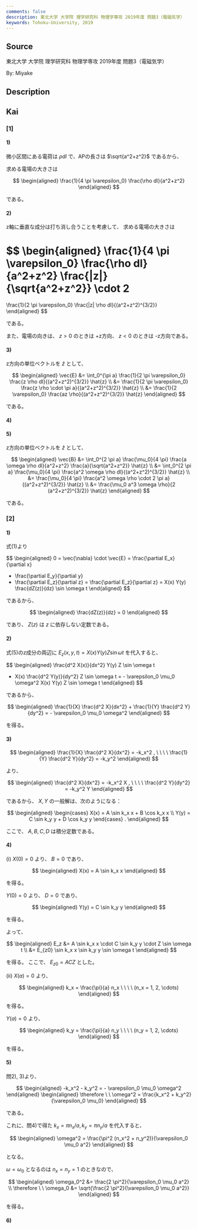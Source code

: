 ```yaml
---
comments: false
description: 東北大学 大学院 理学研究科 物理学専攻 2019年度 問題3（電磁気学）
keywords: Tohoku-University, 2019
---
```


## **Source**
東北大学 大学院 理学研究科 物理学専攻 2019年度 問題3（電磁気学）

By: Miyake

## **Description**

## **Kai**
### \[1\]
#### 1)
微小区間にある電荷は $\rho dl$ で、APの長さは $\sqrt{a^2+z^2}$ であるから、

求める電場の大きさは

$$
\begin{aligned}
\frac{1}{4 \pi \varepsilon_0} \frac{\rho dl}{a^2+z^2}
\end{aligned}
$$

である。

#### 2)
z軸に垂直な成分は打ち消し合うことを考慮して、
求める電場の大きさは

$$
\begin{aligned}
\frac{1}{4 \pi \varepsilon_0} \frac{\rho dl}{a^2+z^2}
\frac{|z|}{\sqrt{a^2+z^2}} \cdot 2
=
\frac{1}{2 \pi \varepsilon_0} \frac{|z| \rho dl}{(a^2+z^2)^{3/2}}
\end{aligned}
$$

である。

また、電場の向きは、 $z \gt 0$ のときは +z方向、
$z \lt 0$ のときは -z方向である。

#### 3)
z方向の単位ベクトルを $\hat{z}$ として、

$$
\begin{aligned}
\vec{E}
&=
\int_0^{\pi a}
\frac{1}{2 \pi \varepsilon_0} \frac{z \rho dl}{(a^2+z^2)^{3/2}} \hat{z}
\\
&=
\frac{1}{2 \pi \varepsilon_0}
\frac{z \rho \cdot \pi a}{(a^2+z^2)^{3/2}} \hat{z}
\\
&=
\frac{1}{2 \varepsilon_0} \frac{az \rho}{(a^2+z^2)^{3/2}} \hat{z}
\end{aligned}
$$

である。

#### 4)

#### 5)
z方向の単位ベクトルを $\hat{z}$ として、

$$
\begin{aligned}
\vec{B}
&=
\int_0^{2 \pi a}
\frac{\mu_0}{4 \pi} \frac{a \omega \rho dl}{a^2+z^2}
\frac{a}{\sqrt{a^2+z^2}} \hat{z}
\\
&=
\int_0^{2 \pi a}
\frac{\mu_0}{4 \pi} \frac{a^2 \omega \rho dl}{(a^2+z^2)^{3/2}}
\hat{z}
\\
&=
\frac{\mu_0}{4 \pi} \frac{a^2 \omega \rho \cdot 2 \pi a}{(a^2+z^2)^{3/2}}
\hat{z}
\\
&=
\frac{\mu_0 a^3 \omega \rho}{2 (a^2+z^2)^{3/2}} \hat{z}
\end{aligned}
$$

である。

### \[2\]
#### 1)
式(1)より

$$
\begin{aligned}
0
= \vec{\nabla} \cdot \vec{E}
= \frac{\partial E_x}{\partial x}
+ \frac{\partial E_y}{\partial y}
+ \frac{\partial E_z}{\partial z}
= \frac{\partial E_z}{\partial z}
= X(x) Y(y) \frac{dZ(z)}{dz} \sin \omega t
\end{aligned}
$$

であるから、

$$
\begin{aligned}
\frac{dZ(z)}{dz} = 0
\end{aligned}
$$

であり、 $Z(z)$ は $z$ に依存しない定数である。

#### 2)
式(5)のz成分の両辺に $E_z(x,y,t) = X(x) Y(y) Z \sin \omega t$ を代入すると、

$$
\begin{aligned}
\frac{d^2 X(x)}{dx^2} Y(y) Z \sin \omega t
+ X(x) \frac{d^2 Y(y)}{dy^2} Z \sin \omega t
= - \varepsilon_0 \mu_0 \omega^2 X(x) Y(y) Z \sin \omega t
\end{aligned}
$$

であるから、

$$
\begin{aligned}
\frac{1}{X} \frac{d^2 X}{dx^2} + \frac{1}{Y} \frac{d^2 Y}{dy^2}
= - \varepsilon_0 \mu_0 \omega^2
\end{aligned}
$$

を得る。

#### 3)

$$
\begin{aligned}
\frac{1}{X} \frac{d^2 X}{dx^2} = -k_x^2
, \ \ \ \ 
\frac{1}{Y} \frac{d^2 Y}{dy^2} = -k_y^2
\end{aligned}
$$

より、

$$
\begin{aligned}
\frac{d^2 X}{dx^2} = -k_x^2 X
, \ \ \ \ 
\frac{d^2 Y}{dy^2} = -k_y^2 Y
\end{aligned}
$$

であるから、 $X, Y$ の一般解は、次のようになる：

$$
\begin{aligned}
\begin{cases}
X(x) = A \sin k_x x + B \cos k_x x
\\
Y(y) = C \sin k_y y + D \cos k_y y
\end{cases}
.
\end{aligned}
$$

ここで、 $A, B, C, D$ は積分定数である。

#### 4)
(i) $X(0)=0$ より、 $B=0$ であり、

$$
\begin{aligned}
X(x) = A \sin k_x x
\end{aligned}
$$

を得る。

$Y(0)=0$ より、 $D=0$ であり、

$$
\begin{aligned}
Y(y) = C \sin k_y y
\end{aligned}
$$

を得る。

よって、

$$
\begin{aligned}
E_z
&= A \sin k_x x \cdot C \sin k_y y \cdot Z \sin \omega t
\\
&= E_{z0} \sin k_x x \sin k_y y \sin \omega t
\end{aligned}
$$

を得る。
ここで、 $E_{z0} = A C Z$ とした。

(ii) $X(a)=0$ より、

$$
\begin{aligned}
k_x = \frac{\pi}{a} n_x
\ \ \ \ (n_x = 1, 2, \cdots)
\end{aligned}
$$

を得る。

$Y(a)=0$ より、

$$
\begin{aligned}
k_y = \frac{\pi}{a} n_y
\ \ \ \ (n_y = 1, 2, \cdots)
\end{aligned}
$$

を得る。

#### 5)
問2), 3)より、

$$
\begin{aligned}
-k_x^2 - k_y^2 = - \varepsilon_0 \mu_0 \omega^2
\end{aligned}
\begin{aligned}
\therefore \ \ 
\omega^2 = \frac{k_x^2 + k_y^2}{\varepsilon_0 \mu_0}
\end{aligned}
$$

である。

これに、問4)で得た $k_x = \pi n_x / a, k_y = \pi n_y / a$ を代入すると、

$$
\begin{aligned}
\omega^2 = \frac{\pi^2 (n_x^2 + n_y^2)}{\varepsilon_0 \mu_0 a^2}
\end{aligned}
$$

となる。

$\omega = \omega_0$ となるのは $n_x=n_y=1$ のときなので、

$$
\begin{aligned}
\omega_0^2 &= \frac{2 \pi^2}{\varepsilon_0 \mu_0 a^2}
\\
\therefore \ \ 
\omega_0 &= \sqrt{\frac{2 \pi^2}{\varepsilon_0 \mu_0 a^2}}
\end{aligned}
$$

を得る。

#### 6)